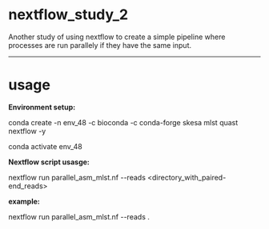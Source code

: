 # nextflow_study_2
Another study of using nextflow to create a simple pipeline where processes are run parallely if they have the same input.

---
# usage

**Environment setup:**

conda create -n env_48 -c bioconda -c conda-forge skesa mlst quast nextflow -y

conda activate env_48

**Nextflow script usasge:**

nextflow run parallel_asm_mlst.nf --reads <directory_with_paired-end_reads>

**example:**

nextflow run parallel_asm_mlst.nf --reads .
